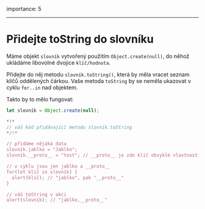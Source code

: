 importance: 5

---

# Přidejte toString do slovníku

Máme objekt `slovník` vytvořený použitím `Object.create(null)`, do něhož ukládáme libovolné dvojice `klíč/hodnota`.

Přidejte do něj metodu `slovník.toString()`, která by měla vracet seznam klíčů oddělených čárkou. Vaše metoda `toString` by se neměla ukazovat v cyklu `for..in` nad objektem.

Takto by to mělo fungovat:

```js
let slovník = Object.create(null);

*!*
// váš kód přidávající metodu slovník.toString
*/!*

// přidáme nějaká data
slovník.jablko = "Jablko";
slovník.__proto__ = "test"; // __proto__ je zde klíč obvyklé vlastnosti

// v cyklu jsou jen jablko a __proto__
for(let klíč in slovník) {
  alert(klíč); // "jablko", pak "__proto__"
}  

// váš toString v akci
alert(slovník); // "jablko,__proto__"
```
